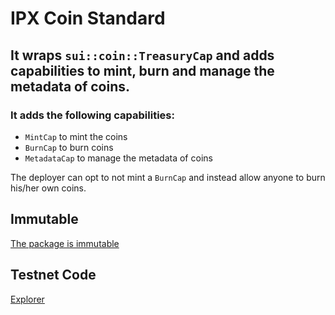 # IPX Coin Standard

## It wraps `sui::coin::TreasuryCap` and adds capabilities to mint, burn and manage the metadata of coins.

### It adds the following capabilities:

-   `MintCap` to mint the coins
-   `BurnCap` to burn coins
-   `MetadataCap` to manage the metadata of coins

The deployer can opt to not mint a `BurnCap` and instead allow anyone to burn his/her own coins.

## Immutable

[The package is immutable](https://suiscan.xyz/testnet/tx/7XLTYexs9AbQT6BdxjnwCWDgZjrcu4tEnBmAtAgpkLVB)

## Testnet Code

[Explorer](https://suiscan.xyz/testnet/object/0xf13b80252fc7bfdd4cf83a8350f2dc5ba0b929b41966f3a6f3c36aa365d0f2d3/contracts)

